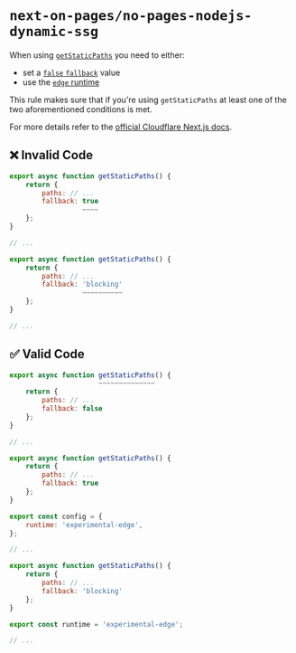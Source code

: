 # `next-on-pages/no-pages-nodejs-dynamic-ssg`

When using [`getStaticPaths`](https://nextjs.org/docs/pages/api-reference/functions/get-static-paths) you need to either:

- set a [`false` `fallback`](https://nextjs.org/docs/pages/api-reference/functions/get-static-paths#fallback-false) value
- use the [`edge` runtime](https://nextjs.org/docs/pages/building-your-application/rendering/edge-and-nodejs-runtimes#edge-runtime)

This rule makes sure that if you're using `getStaticPaths` at least one of the two aforementioned conditions is met.

For more details refer to the [official Cloudflare Next.js docs](https://developers.cloudflare.com/pages/framework-guides/nextjs/ssr/troubleshooting/#generatestaticparams).

## ❌ Invalid Code

```js
export async function getStaticPaths() {
	return {
		paths: // ...
        fallback: true
                  ~~~~
	};
}

// ...
```

```js
export async function getStaticPaths() {
	return {
		paths: // ...
        fallback: 'blocking'
                  ~~~~~~~~~~
	};
}

// ...
```

## ✅ Valid Code

```js
export async function getStaticPaths() {
                      ~~~~~~~~~~~~~~
	return {
		paths: // ...
        fallback: false
	};
}

// ...
```

```js
export async function getStaticPaths() {
	return {
		paths: // ...
        fallback: true
	};
}

export const config = {
	runtime: 'experimental-edge',
};

// ...
```

```js
export async function getStaticPaths() {
	return {
		paths: // ...
        fallback: 'blocking'
	};
}

export const runtime = 'experimental-edge';

// ...
```
